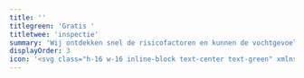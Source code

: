 ```yaml
---
title: ''
titlegreen: 'Gratis '
titletwee: 'inspectie' 
summary: 'Wij ontdekken snel de risicofactoren en kunnen de vochtgevoelige plekken op uw dak onmiddelijk aanwijzen: dakranden, naadverbindingen, dakdoorbrekingen, blazen, scheuren.'
displayOrder: 3
icon: '<svg class="h-16 w-16 inline-block text-center text-green" xmlns="http://www.w3.org/2000/svg" viewBox="0 0 90 90"><defs><style>.cls-1{fill:#82a84d;}.cls-2{fill:#fff;}</style></defs><g id="Laag_2" data-name="Laag 2"><g id="Laag_1-2" data-name="Laag 1"><circle class="cls-1" cx="45" cy="45" r="45"/><path class="cls-2" d="M69.51,63.42l-9.74-9.74A2.35,2.35,0,0,0,58.11,53H56.52A20.29,20.29,0,1,0,53,56.52v1.59a2.35,2.35,0,0,0,.68,1.66l9.74,9.74a2.35,2.35,0,0,0,3.31,0l2.77-2.77A2.37,2.37,0,0,0,69.51,63.42ZM40.5,53A12.5,12.5,0,1,1,53,40.5,12.49,12.49,0,0,1,40.5,53Z"/></g></g></svg>'
---
```

